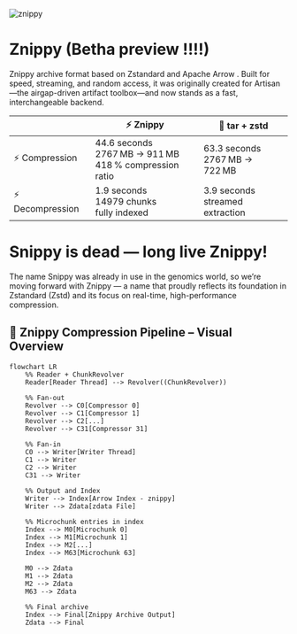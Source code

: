 
![znippy](https://github.com/user-attachments/assets/7db1c1c1-d577-4f87-bfe1-11af6e8c58a0)

# Znippy (Betha preview !!!!)
Znippy archive format based on Zstandard and Apache Arrow . Built for speed, streaming, and random access, it was originally created for Artisan—the airgap-driven artifact toolbox—and now stands as a fast, interchangeable backend.  

|                 | ⚡ Znippy                                                    | 🐢 tar + zstd                      |
| --------------- | ----------------------------------------------------------- | ---------------------------------- |
| ⚡ Compression   | 44.6 seconds<br>2767 MB → 911 MB<br>418 % compression ratio | 63.3 seconds<br>2767 MB → 722 MB   |
| ⚡ Decompression | 1.9 seconds<br>14979 chunks<br>fully indexed                | 3.9 seconds<br>streamed extraction |



# Snippy is dead — long live Znippy!  
The name Snippy was already in use in the genomics world, so we’re moving forward with Znippy — a name that proudly reflects its foundation in Zstandard (Zstd) and its focus on real-time, high-performance compression. 



## 🧩 Znippy Compression Pipeline – Visual Overview

```mermaid
flowchart LR
    %% Reader + ChunkRevolver
    Reader[Reader Thread] --> Revolver((ChunkRevolver))

    %% Fan-out
    Revolver --> C0[Compressor 0]
    Revolver --> C1[Compressor 1]
    Revolver --> C2[...]
    Revolver --> C31[Compressor 31]

    %% Fan-in
    C0 --> Writer[Writer Thread]
    C1 --> Writer
    C2 --> Writer
    C31 --> Writer

    %% Output and Index
    Writer --> Index[Arrow Index - znippy]
    Writer --> Zdata[zdata File]

    %% Microchunk entries in index
    Index --> M0[Microchunk 0]
    Index --> M1[Microchunk 1]
    Index --> M2[...]
    Index --> M63[Microchunk 63]

    M0 --> Zdata
    M1 --> Zdata
    M2 --> Zdata
    M63 --> Zdata

    %% Final archive
    Index --> Final[Znippy Archive Output]
    Zdata --> Final
